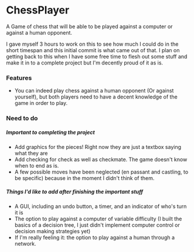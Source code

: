 # ChessPlayer
A Game of chess that will be able to be played against a computer or against a human opponent.

I gave myself 3 hours to work on this to see how much I could do in the short timespan and this initial commit is what came out of that.
I plan on getting back to this when I have some free time to flesh out some stuff and make it in to a complete project but I'm decently proud of it as is.

### Features
- You can indeed play chess against a human opponent (Or against yourself), but both players need to have a decent knowledge of the game in order to play.

### Need to do
##### Important to completing the project
- Add graphics for the pieces! Right now they are just a textbox saying what they are
- Add checking for check as well as checkmate. The game doesn't know when to end as is.
- A few possible moves have been neglected (en passant and castling, to be specific) because in the moment I didn't think of them.

##### Things I'd like to add after finishing the important stuff
- A GUI, including an undo button, a timer, and an indicator of who's turn it is
- The option to play against a computer of variable difficulty (I built the basics of a decision tree, I just didn't implement computer control or decision making strategies yet)
- If I'm really feeling it: the option to play against a human through a network.
